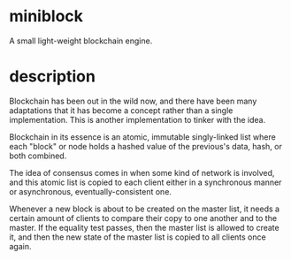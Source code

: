 # miniblock

A small light-weight blockchain engine.

# description

Blockchain has been out in the wild now, and there have been many adaptations that it has become a concept rather than a single implementation. This is another implementation to tinker with the idea.

Blockchain in its essence is an atomic, immutable singly-linked list where each "block" or node holds a hashed value of the previous's data, hash, or both combined. 

The idea of consensus comes in when some kind of network is involved, and this atomic list is copied to each client either in a synchronous manner or asynchronous, eventually-consistent one.

Whenever a new block is about to be created on the master list, it needs a certain amount of clients to compare their copy to one another and to the master. If the equality test passes, then the master list is allowed to create it, and then the new state of the master list is copied to all clients once again.




